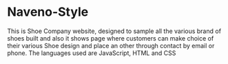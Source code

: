 # Naveno-Style
This is Shoe Company website, designed to sample all the various brand of shoes built and also it shows page where customers can make choice of their various Shoe design and place an other through contact by email or phone.
The languages used are JavaScript, HTML and CSS
